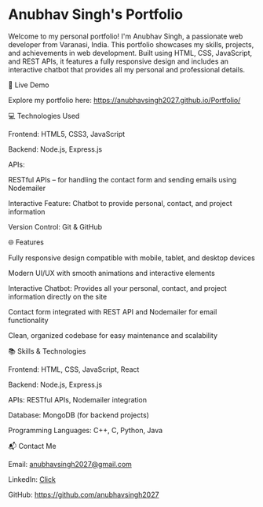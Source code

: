 <h1>Anubhav Singh's Portfolio</h1>

Welcome to my personal portfolio! I'm Anubhav Singh, a passionate web developer from Varanasi, India. This portfolio showcases my skills, projects, and achievements in web development. Built using HTML, CSS, JavaScript, and REST APIs, it features a fully responsive design and includes an interactive chatbot that provides all my personal and professional details.

🚀 Live Demo

Explore my portfolio here: https://anubhavsingh2027.github.io/Portfolio/

💻 Technologies Used

Frontend: HTML5, CSS3, JavaScript

Backend: Node.js, Express.js

APIs:

RESTful APIs – for handling the contact form and sending emails using Nodemailer

Interactive Feature: Chatbot to provide personal, contact, and project information

Version Control: Git & GitHub

🌐 Features

Fully responsive design compatible with mobile, tablet, and desktop devices

Modern UI/UX with smooth animations and interactive elements

Interactive Chatbot: Provides all your personal, contact, and project information directly on the site

Contact form integrated with REST API and Nodemailer for email functionality

Clean, organized codebase for easy maintenance and scalability

📚 Skills & Technologies

Frontend: HTML, CSS, JavaScript, React

Backend: Node.js, Express.js

APIs: RESTful APIs, Nodemailer integration

Database: MongoDB (for backend projects)

Programming Languages: C++, C, Python, Java

📬 Contact Me

Email: anubhavsingh2027@gmail.com

LinkedIn: [Click ](http://www.linkedin.com/in/anubhav-singh-09b71829b)

GitHub: https://github.com/anubhavsingh2027
